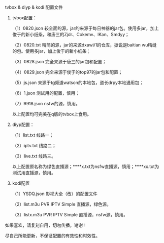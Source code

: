 tvbox & diyp & kodi 配置文件
1. tvbox配置：
   
   （1）0820.json  较全面的源，jar的来源于每日神器的jar包。使用多jar，加上俊于的新小纸条，和唐三的Zjdr、Cokemv、IKan、Smdyy；
   
   （2）0820.txt  精简的源，jar的来源dxawi/1的仓库，据说是baitian wu精缝的包。使用多jar，加上俊于的新小纸条；
   
   （3）0828.json  完全来源于唐三的jar包和配置；
   
   （4）0829.json  完全来源于俊于的top97的jar包和配置；
   
   （5）js.json  来源于tg频道watson的本地包，道长drpy本地通用包；
   
   （6）1.json  测试用的配置，慎用；
   
   （7）9918.json  nsfw的源，慎用。
   
   以上配置均可完美在q版的tvbox上食用。
2. diyp配置：

   （1）list.txt  线路一；
   
   （2）iptv.txt  线路二；
   
   （3）live.txt  线路三。
   
   以上配置原名称为绿色直播源；****x.txt为nsfw直播源，慎用；****xx.txt为测试用直播源，慎用。
3. kodi配置

   （1）YSDQ.json  影视大全（改）的配置文件
   
   （2）list.m3u  PVR IPTV Simple 直播源，绿色源。
   
   （3）listx.m3u  PVR IPTV Simple 直播源，nsfw源，慎用。

如果喜欢，请复刻自用，切勿传播。谢谢！

尽自己所能更新，不保证配置的有效性和时效性。
   
